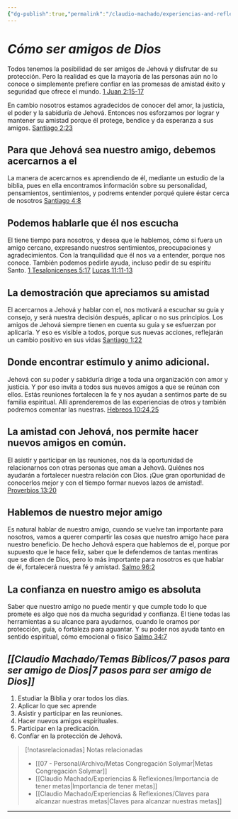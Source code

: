 ```yaml
---
{"dg-publish":true,"permalink":"/claudio-machado/experiencias-and-reflexiones/seamos-amigos-de-jehova-nuestras-metas/","title":"Seamos amigos de Jehová","tags":["Amistad","Jehová"]}
---
```


# ***Cómo ser amigos de Dios***

Todos tenemos la posibilidad de ser amigos de Jehová y disfrutar de su protección. Pero la realidad es que la mayoría de las personas aún no lo conoce o simplemente prefiere confiar en las promesas de amistad éxito y seguridad que ofrece el mundo. [1 Juan 2:15-17](https://wol.jw.org/es/wol/bc/r4/lp-s/1983764/13/0) 

En cambio nosotros estamos agradecidos de conocer del amor, la justicia, el poder y la sabiduría de Jehová. Entonces nos esforzamos por lograr y mantener su amistad porque él protege, bendice y da  esperanza a sus amigos. [Santiago 2:23](https://wol.jw.org/es/wol/bc/r4/lp-s/1968282/3/2) 

## Para que Jehová sea nuestro amigo, debemos acercarnos a el

La manera de acercarnos es aprendiendo de él, mediante un estudio de la biblia, pues en ella encontramos información sobre su personalidad, pensamientos, sentimientos, y podrems entender porqué quiere éstar cerca de nosotros [Santiago 4:8](https://wol.jw.org/es/wol/b/r4/lp-s/nwtsty/59/4#v=59:4:8)

## Podemos hablarle que él nos escucha

El tiene tiempo para nosotros, y desea que le hablemos, cómo si fuera un amigo cercano, expresando nuestros sentimientos, preocupaciones y agradecimientos. Con la tranquilidad que él nos va a entender, porque nos conoce. También podemos pedirle ayuda,  incluso pedir de su espíritu Santo. [1 Tesalonicenses 5:17](https://wol.jw.org/es/wol/b/r4/lp-s/nwtsty/52/5#v=52:5:17) [Lucas 11:11-13](https://wol.jw.org/es/wol/bc/r4/lp-s/1992682/6/0) 
## La demostración que apreciamos su amistad 

El acercarnos a Jehová y hablar con el, nos motivará a escuchar su guía y consejo, y será nuestra decisión después, aplicar o no sus principios. Los amigos de Jehová siempre tienen en cuenta su guía y se esfuerzan por aplicarla. Y eso es visible a todos, porque sus nuevas acciones, reflejarán un cambio positivo en sus vidas [Santiago 1:22](https://wol.jw.org/es/wol/b/r4/lp-s/nwtsty/59/1#v=59:1:22) 

## Donde encontrar estímulo y animo adicional.

Jehová con su poder y sabiduría dirige a toda una organización con amor y justicia. Y por eso invita a todos sus nuevos amigos a que se reúnan con ellos.
Estás reuniones fortalecen la fe y nos ayudan a sentirnos parte de su familia espíritual. Allí aprenderemos de las experiencias de otros y también podremos comentar las nuestras. [Hebreos 10:24,25](https://wol.jw.org/es/wol/b/r4/lp-s/nwtsty/58/10#v=58:10:24-58:10:25) 

## La amistad con Jehová, nos permite hacer nuevos amigos en común.

El asistir y participar en las reuniones, nos da la oportunidad de relacionarnos con otras personas que aman a Jehová. Quiénes nos ayudarán a fortalecer nuestra relación con Dios. 
¡Que gran oportunidad de conocerlos mejor y con el tiempo formar nuevos lazos de amistad!. [Proverbios 13:20](https://wol.jw.org/es/wol/b/r4/lp-s/nwtsty/20/13#v=20:13:20) 

## Hablemos de nuestro mejor amigo 

Es natural hablar de nuestro amigo, cuando se vuelve tan importante para nosotros, vamos a querer compartir las cosas que nuestro amigo hace para nuestro beneficio. 
De hecho Jehová espera que hablemos de el, porque por supuesto que le hace feliz, saber que le defendemos de tantas mentiras que se dicen de Dios, pero lo más importante para nosotros es que hablar de él, fortalecerá nuestra fé y amistad. [Salmo 96:2](https://wol.jw.org/es/wol/b/r4/lp-s/nwtsty/19/96#v=19:96:2) 

## La confianza en nuestro amigo es absoluta

Saber que nuestro amigo no puede mentir y que cumple todo lo que promete es algo que nos da mucha seguridad y confianza. El tiene todas las herramientas a su alcance para ayudarnos, cuando le oramos por protección, guía, o fortaleza para aguantar. Y su poder nos ayuda tanto en sentido espiritual, cómo emocional o físico [Salmo 34:7](https://wol.jw.org/es/wol/b/r4/lp-s/nwtsty/19/34#v=19:34:7) 

## ***[[Claudio Machado/Temas Bíblicos/7 pasos para ser amigo de Dios\|7 pasos para ser amigo de Dios]]***

1. Estudiar la Biblia y orar todos los días.
2. Aplicar lo que sec aprende
3. Asistir y participar en las reuniones.
4. Hacer nuevos amigos espirituales.
5. Participar en la predicación.
6. Confíar en la protección de Jehová.

  

> [!notasrelacionadas] Notas relacionadas
> - [[07 - Personal/Archivo/Metas Congregación Solymar\|Metas Congregación Solymar]]
> - [[Claudio Machado/Experiencias & Reflexiones/Importancia de tener metas\|Importancia de tener metas]]
> - [[Claudio Machado/Experiencias & Reflexiones/Claves para alcanzar nuestras metas\|Claves para alcanzar nuestras metas]]



---

